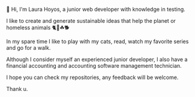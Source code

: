 👋 Hi, I'm Laura Hoyos, a junior web developer with knowledge in testing.

I like to create and generate sustainable ideas that help the planet or homeless animals 🐈🌳☘🐕

In my spare time I like to play with my cats, read, watch my favorite series and go for a walk.

Although I consider myself an experienced junior developer, I also have a financial accounting and accounting software management technician.

I hope you can check my repositories, any feedback will be welcome.

Thank u.
